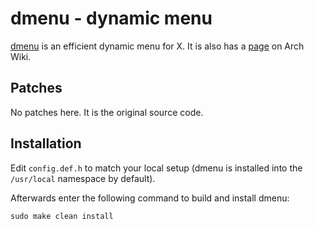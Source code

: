 
# dmenu - dynamic menu
[dmenu](dwm.suckless.org) is an efficient dynamic menu for X.
It is also has a [page](https://wiki.archlinux.org/title/Dmenu) on Arch Wiki.


## Patches
No patches here. It is the original source code.


## Installation
Edit `config.def.h` to match your local setup (dmenu is installed into
the `/usr/local` namespace by default).

Afterwards enter the following command to build and install dmenu:
```
sudo make clean install
```
